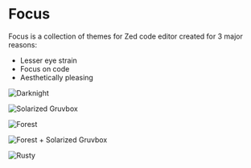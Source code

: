 # Focus

Focus is a collection of themes for Zed code editor created for 3 major reasons:

-   Lesser eye strain
-   Focus on code
-   Aesthetically pleasing

![Darknight](https://github.com/jigyansunanda/Focus/blob/main/assets/Darknight.png)

![Solarized Gruvbox](https://github.com/jigyansunanda/Focus/blob/main/assets/Solarized%20Gruvbox.png)

![Forest](https://github.com/jigyansunanda/Focus/blob/main/assets/Forest.png)

![Forest + Solarized Gruvbox](https://github.com/jigyansunanda/Focus/blob/main/assets/Forest%20%2B%20Solarized%20Gruvbox.png)

![Rusty](https://github.com/jigyansunanda/Focus/blob/main/assets/Rusty.png)
